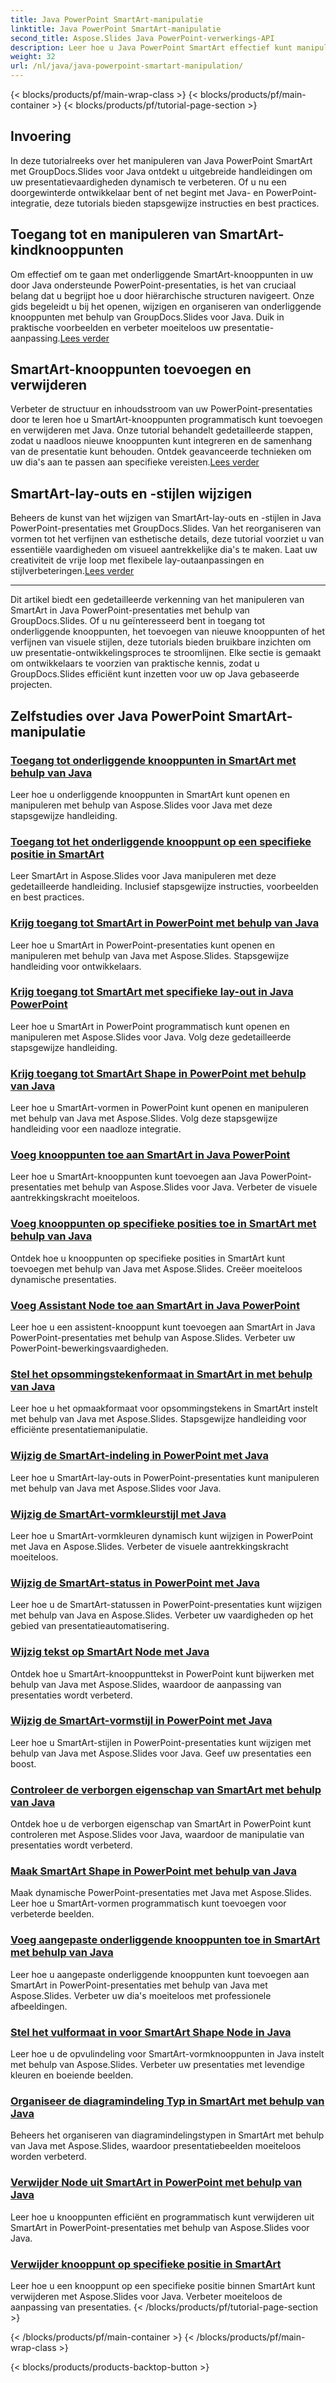 ```yaml
---
title: Java PowerPoint SmartArt-manipulatie
linktitle: Java PowerPoint SmartArt-manipulatie
second_title: Aspose.Slides Java PowerPoint-verwerkings-API
description: Leer hoe u Java PowerPoint SmartArt effectief kunt manipuleren met GroupDocs.Slides voor Java-tutorials. Krijg toegang tot onderliggende knooppunten, voeg knooppunten toe, wijzig de lay-out en meer!
weight: 32
url: /nl/java/java-powerpoint-smartart-manipulation/
---
```


{< blocks/products/pf/main-wrap-class >}
{< blocks/products/pf/main-container >}
{< blocks/products/pf/tutorial-page-section >}


## Invoering

In deze tutorialreeks over het manipuleren van Java PowerPoint SmartArt met GroupDocs.Slides voor Java ontdekt u uitgebreide handleidingen om uw presentatievaardigheden dynamisch te verbeteren. Of u nu een doorgewinterde ontwikkelaar bent of net begint met Java- en PowerPoint-integratie, deze tutorials bieden stapsgewijze instructies en best practices.

## Toegang tot en manipuleren van SmartArt-kindknooppunten

 Om effectief om te gaan met onderliggende SmartArt-knooppunten in uw door Java ondersteunde PowerPoint-presentaties, is het van cruciaal belang dat u begrijpt hoe u door hiërarchische structuren navigeert. Onze gids begeleidt u bij het openen, wijzigen en organiseren van onderliggende knooppunten met behulp van GroupDocs.Slides voor Java. Duik in praktische voorbeelden en verbeter moeiteloos uw presentatie-aanpassing.[Lees verder](./access-child-nodes-smartart-java/)

## SmartArt-knooppunten toevoegen en verwijderen

Verbeter de structuur en inhoudsstroom van uw PowerPoint-presentaties door te leren hoe u SmartArt-knooppunten programmatisch kunt toevoegen en verwijderen met Java. Onze tutorial behandelt gedetailleerde stappen, zodat u naadloos nieuwe knooppunten kunt integreren en de samenhang van de presentatie kunt behouden. Ontdek geavanceerde technieken om uw dia's aan te passen aan specifieke vereisten.[Lees verder](./add-nodes-smartart-java-powerpoint/)

## SmartArt-lay-outs en -stijlen wijzigen

 Beheers de kunst van het wijzigen van SmartArt-lay-outs en -stijlen in Java PowerPoint-presentaties met GroupDocs.Slides. Van het reorganiseren van vormen tot het verfijnen van esthetische details, deze tutorial voorziet u van essentiële vaardigheden om visueel aantrekkelijke dia's te maken. Laat uw creativiteit de vrije loop met flexibele lay-outaanpassingen en stijlverbeteringen.[Lees verder](./change-smartart-layout-powerpoint-java/)

---

Dit artikel biedt een gedetailleerde verkenning van het manipuleren van SmartArt in Java PowerPoint-presentaties met behulp van GroupDocs.Slides. Of u nu geïnteresseerd bent in toegang tot onderliggende knooppunten, het toevoegen van nieuwe knooppunten of het verfijnen van visuele stijlen, deze tutorials bieden bruikbare inzichten om uw presentatie-ontwikkelingsproces te stroomlijnen. Elke sectie is gemaakt om ontwikkelaars te voorzien van praktische kennis, zodat u GroupDocs.Slides efficiënt kunt inzetten voor uw op Java gebaseerde projecten.

## Zelfstudies over Java PowerPoint SmartArt-manipulatie
### [Toegang tot onderliggende knooppunten in SmartArt met behulp van Java](./access-child-nodes-smartart-java/)
Leer hoe u onderliggende knooppunten in SmartArt kunt openen en manipuleren met behulp van Aspose.Slides voor Java met deze stapsgewijze handleiding.
### [Toegang tot het onderliggende knooppunt op een specifieke positie in SmartArt](./access-child-node-specific-position-smartart-java/)
Leer SmartArt in Aspose.Slides voor Java manipuleren met deze gedetailleerde handleiding. Inclusief stapsgewijze instructies, voorbeelden en best practices.
### [Krijg toegang tot SmartArt in PowerPoint met behulp van Java](./access-smartart-powerpoint-java/)
Leer hoe u SmartArt in PowerPoint-presentaties kunt openen en manipuleren met behulp van Java met Aspose.Slides. Stapsgewijze handleiding voor ontwikkelaars.
### [Krijg toegang tot SmartArt met specifieke lay-out in Java PowerPoint](./access-smartart-specific-layout-java-powerpoint/)
Leer hoe u SmartArt in PowerPoint programmatisch kunt openen en manipuleren met Aspose.Slides voor Java. Volg deze gedetailleerde stapsgewijze handleiding.
### [Krijg toegang tot SmartArt Shape in PowerPoint met behulp van Java](./access-smartart-shape-powerpoint-java/)
Leer hoe u SmartArt-vormen in PowerPoint kunt openen en manipuleren met behulp van Java met Aspose.Slides. Volg deze stapsgewijze handleiding voor een naadloze integratie.
### [Voeg knooppunten toe aan SmartArt in Java PowerPoint](./add-nodes-smartart-java-powerpoint/)
Leer hoe u SmartArt-knooppunten kunt toevoegen aan Java PowerPoint-presentaties met behulp van Aspose.Slides voor Java. Verbeter de visuele aantrekkingskracht moeiteloos.
### [Voeg knooppunten op specifieke posities toe in SmartArt met behulp van Java](./add-nodes-specific-position-smartart-java/)
Ontdek hoe u knooppunten op specifieke posities in SmartArt kunt toevoegen met behulp van Java met Aspose.Slides. Creëer moeiteloos dynamische presentaties.
### [Voeg Assistant Node toe aan SmartArt in Java PowerPoint](./add-assistant-node-smartart-java-powerpoint/)
Leer hoe u een assistent-knooppunt kunt toevoegen aan SmartArt in Java PowerPoint-presentaties met behulp van Aspose.Slides. Verbeter uw PowerPoint-bewerkingsvaardigheden.
### [Stel het opsommingstekenformaat in SmartArt in met behulp van Java](./set-bullet-fill-format-smartart-java/)
Leer hoe u het opmaakformaat voor opsommingstekens in SmartArt instelt met behulp van Java met Aspose.Slides. Stapsgewijze handleiding voor efficiënte presentatiemanipulatie.
### [Wijzig de SmartArt-indeling in PowerPoint met Java](./change-smartart-layout-powerpoint-java/)
Leer hoe u SmartArt-lay-outs in PowerPoint-presentaties kunt manipuleren met behulp van Java met Aspose.Slides voor Java.
### [Wijzig de SmartArt-vormkleurstijl met Java](./change-smartart-shape-color-style-java/)
Leer hoe u SmartArt-vormkleuren dynamisch kunt wijzigen in PowerPoint met Java en Aspose.Slides. Verbeter de visuele aantrekkingskracht moeiteloos.
### [Wijzig de SmartArt-status in PowerPoint met Java](./change-smartart-state-powerpoint-java/)
Leer hoe u de SmartArt-statussen in PowerPoint-presentaties kunt wijzigen met behulp van Java en Aspose.Slides. Verbeter uw vaardigheden op het gebied van presentatieautomatisering.
### [Wijzig tekst op SmartArt Node met Java](./change-text-smartart-node-java/)
Ontdek hoe u SmartArt-knooppunttekst in PowerPoint kunt bijwerken met behulp van Java met Aspose.Slides, waardoor de aanpassing van presentaties wordt verbeterd.
### [Wijzig de SmartArt-vormstijl in PowerPoint met Java](./change-smartart-shape-style-powerpoint-java/)
Leer hoe u SmartArt-stijlen in PowerPoint-presentaties kunt wijzigen met behulp van Java met Aspose.Slides voor Java. Geef uw presentaties een boost.
### [Controleer de verborgen eigenschap van SmartArt met behulp van Java](./check-smartart-hidden-property-java/)
Ontdek hoe u de verborgen eigenschap van SmartArt in PowerPoint kunt controleren met Aspose.Slides voor Java, waardoor de manipulatie van presentaties wordt verbeterd.
### [Maak SmartArt Shape in PowerPoint met behulp van Java](./create-smartart-shape-powerpoint-java/)
Maak dynamische PowerPoint-presentaties met Java met Aspose.Slides. Leer hoe u SmartArt-vormen programmatisch kunt toevoegen voor verbeterde beelden.
### [Voeg aangepaste onderliggende knooppunten toe in SmartArt met behulp van Java](./add-custom-child-nodes-smartart-java/)
Leer hoe u aangepaste onderliggende knooppunten kunt toevoegen aan SmartArt in PowerPoint-presentaties met behulp van Java met Aspose.Slides. Verbeter uw dia's moeiteloos met professionele afbeeldingen.
### [Stel het vulformaat in voor SmartArt Shape Node in Java](./set-fill-format-smartart-shape-node-java/)
Leer hoe u de opvulindeling voor SmartArt-vormknooppunten in Java instelt met behulp van Aspose.Slides. Verbeter uw presentaties met levendige kleuren en boeiende beelden.
### [Organiseer de diagramindeling Typ in SmartArt met behulp van Java](./organize-chart-layout-type-smartart-java/)
Beheers het organiseren van diagramindelingstypen in SmartArt met behulp van Java met Aspose.Slides, waardoor presentatiebeelden moeiteloos worden verbeterd.
### [Verwijder Node uit SmartArt in PowerPoint met behulp van Java](./remove-node-smartart-powerpoint-java/)
Leer hoe u knooppunten efficiënt en programmatisch kunt verwijderen uit SmartArt in PowerPoint-presentaties met behulp van Aspose.Slides voor Java.
### [Verwijder knooppunt op specifieke positie in SmartArt](./remove-node-specific-position-smartart-java/)
Leer hoe u een knooppunt op een specifieke positie binnen SmartArt kunt verwijderen met Aspose.Slides voor Java. Verbeter moeiteloos de aanpassing van presentaties.
{< /blocks/products/pf/tutorial-page-section >}

{< /blocks/products/pf/main-container >}
{< /blocks/products/pf/main-wrap-class >}

{< blocks/products/products-backtop-button >}

